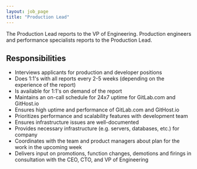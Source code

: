 ```yaml
---
layout: job_page
title: "Production Lead"
---
```


The Production Lead reports to the VP of Engineering. Production engineers
and performance specialists reports to the Production Lead.

## Responsibilities

* Interviews applicants for production and developer positions
* Does 1:1's with all reports every 2-5 weeks (depending on the experience of the report)
* Is available for 1:1's on demand of the report
* Maintains an on-call schedule for 24x7 uptime for GitLab.com and GitHost.io
* Ensures high uptime and performance of GitLab.com and GitHost.io
* Prioritizes performance and scalability features with development team
* Ensures infrastructure issues are well-documented
* Provides necessary infrastructure (e.g. servers, databases, etc.) for company
* Coordinates with the team and product managers about plan for the work in the upcoming week
* Delivers input on promotions, function changes, demotions and firings in consultation with the CEO, CTO, and VP of Engineering
